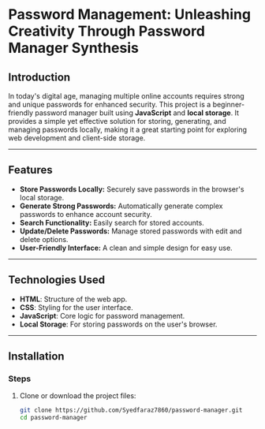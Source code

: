 # Password Management: Unleashing Creativity Through Password Manager Synthesis  

## Introduction  
In today's digital age, managing multiple online accounts requires strong and unique passwords for enhanced security. This project is a beginner-friendly password manager built using **JavaScript** and **local storage**. It provides a simple yet effective solution for storing, generating, and managing passwords locally, making it a great starting point for exploring web development and client-side storage.  

---

## Features  
- **Store Passwords Locally:** Securely save passwords in the browser's local storage.  
- **Generate Strong Passwords:** Automatically generate complex passwords to enhance account security.  
- **Search Functionality:** Easily search for stored accounts.  
- **Update/Delete Passwords:** Manage stored passwords with edit and delete options.  
- **User-Friendly Interface:** A clean and simple design for easy use.  

---

## Technologies Used  
- **HTML**: Structure of the web app.  
- **CSS**: Styling for the user interface.  
- **JavaScript**: Core logic for password management.  
- **Local Storage**: For storing passwords on the user's browser.  

---

## Installation  

### Steps  
1. Clone or download the project files:  
   ```bash
   git clone https://github.com/Syedfaraz7860/password-manager.git
   cd password-manager
